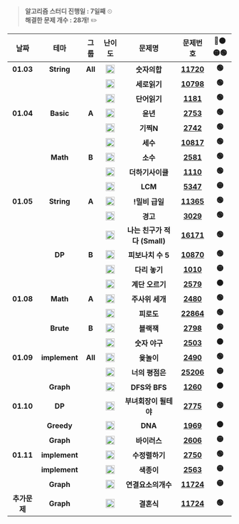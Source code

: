 > **알고리즘 스터디 진행일 : 7일째** ⏲
> </br>
> **해결한 문제 개수 : 28개!** ✏️

|  **날짜** |    **테마**   | **그룹** |                                         **난이도**                                        |          **문제명**          |                    **문제번호**                    | **🔴🟠🟡🟢** |
|:---------:|:-------------:|:--------:|:-----------------------------------------------------------------------------------------:|:----------------------------:|:--------------------------------------------------:|:--------:|
| **01.03** |   **String**  |  **All** | **<img   height="20px" width="20px"   src="https://static.solved.ac/tier_small/1.svg"/>** |         **숫자의합**         | **[11720](https://www.acmicpc.net/problem/11720)** |   **🟢**  |
|     　    |       　      |    　    | **<img   height="20px" width="20px"   src="https://static.solved.ac/tier_small/1.svg"/>** |         **세로읽기**         | **[10798](https://www.acmicpc.net/problem/10798)** |   **🟢**  |
|     　    |       　      |    　    | **<img   height="20px" width="20px"   src="https://static.solved.ac/tier_small/6.svg"/>** |         **단어읽기**         |  **[1181](https://www.acmicpc.net/problem/1181)**  |   **🟢**  |
| **01.04** |   **Basic**   |   **A**  | **<img   height="20px" width="20px"   src="https://static.solved.ac/tier_small/1.svg"/>** |           **윤년**           |  **[2753](https://www.acmicpc.net/problem/2753)**  |   **🟢**  |
|     　    |       　      |    　    | **<img   height="20px" width="20px"   src="https://static.solved.ac/tier_small/2.svg"/>** |           **기찍N**          |  **[2742](https://www.acmicpc.net/problem/2742)**  |   **🟢**  |
|     　    |       　      |    　    | **<img   height="20px" width="20px"   src="https://static.solved.ac/tier_small/3.svg"/>** |           **세수**           | **[10817](https://www.acmicpc.net/problem/10817)** |   **🟢**  |
|     　    |    **Math**   |   **B**  | **<img   height="20px" width="20px"   src="https://static.solved.ac/tier_small/4.svg"/>** |           **소수**           |  **[2581](https://www.acmicpc.net/problem/2581)**  |   **🟢**  |
|     　    |       　      |    　    | **<img   height="20px" width="20px"   src="https://static.solved.ac/tier_small/5.svg"/>** |       **더하기사이클**       |  **[1110](https://www.acmicpc.net/problem/1110)**  |   **🟢**  |
|     　    |       　      |    　    | **<img   height="20px" width="20px"   src="https://static.solved.ac/tier_small/6.svg"/>** |            **LCM**           |  **[5347](https://www.acmicpc.net/problem/5347)**  |   **🟡**  |
| **01.05** |   **String**  |   **A**  | **<img   height="20px" width="20px"   src="https://static.solved.ac/tier_small/2.svg"/>** |        **!밀비 급일**        | **[11365](https://www.acmicpc.net/problem/11365)** |   **🟢**  |
|     　    |       　      |    　    | **<img   height="20px" width="20px"   src="https://static.solved.ac/tier_small/3.svg"/>** |           **경고**           |  **[3029](https://www.acmicpc.net/problem/3029)**  |   **🟢**  |
|     　    |       　      |    　    | **<img   height="20px" width="20px"   src="https://static.solved.ac/tier_small/5.svg"/>** | **나는 친구가 적다 (Small)** | **[16171](https://www.acmicpc.net/problem/16171)** |   **🟢**  |
|     　    |     **DP**    |   **B**  | **<img   height="20px" width="20px"   src="https://static.solved.ac/tier_small/4.svg"/>** |       **피보나치 수 5**      | **[10870](https://www.acmicpc.net/problem/10870)** |   **🟢**  |
|     　    |       　      |    　    | **<img   height="20px" width="20px"   src="https://static.solved.ac/tier_small/6.svg"/>** |         **다리 놓기**        |  **[1010](https://www.acmicpc.net/problem/1010)**  |   **🟡**  |
|     　    |       　      |    　    | **<img   height="20px" width="20px"   src="https://static.solved.ac/tier_small/8.svg"/>** |        **계단 오르기**       |  **[2579](https://www.acmicpc.net/problem/2579)**  |   **🟠**  |
| **01.08** |    **Math**   |   **A**  | **<img   height="20px" width="20px"   src="https://static.solved.ac/tier_small/2.svg"/>** |        **주사위 세개**       |  **[2480](https://www.acmicpc.net/problem/2480)**  |   **🟢**  |
|     　    |       　      |    　    | **<img   height="20px" width="20px"   src="https://static.solved.ac/tier_small/4.svg"/>** |          **피로도**          | **[22864](https://www.acmicpc.net/problem/22864)** |   **🟢**  |
|     　    |   **Brute**   |   **B**  | **<img   height="20px" width="20px"   src="https://static.solved.ac/tier_small/4.svg"/>** |          **블랙잭**          |  **[2798](https://www.acmicpc.net/problem/2798)**  |   **🟢**  |
|     　    |       　      |    　    | **<img   height="20px" width="20px"   src="https://static.solved.ac/tier_small/8.svg"/>** |         **숫자 야구**        |  **[2503](https://www.acmicpc.net/problem/2503)**  |   **🟠**  |
| **01.09** | **implement** |  **All** | **<img   height="20px" width="20px"   src="https://static.solved.ac/tier_small/3.svg"/>** |          **윷놀이**          |  **[2490](https://www.acmicpc.net/problem/2490)**  |   **🟢**  |
|     　    |       　      |    　    | **<img   height="20px" width="20px"   src="https://static.solved.ac/tier_small/6.svg"/>** |        **너의 평점은**       | **[25206](https://www.acmicpc.net/problem/25206)** |   **🟡**  |
|     　    |   **Graph**   |    　    | **<img   height="20px" width="20px"   src="https://static.solved.ac/tier_small/9.svg"/>** |         **DFS와 BFS**        |  **[1260](https://www.acmicpc.net/problem/1260)**  |   **🟠**  |
| **01.10** |     **DP**    |    　    | **<img   height="20px" width="20px"   src="https://static.solved.ac/tier_small/5.svg"/>** |     **부녀회장이 될테야**    |  **[2775](https://www.acmicpc.net/problem/2775)**  |   **🟢**  |
|     　    |   **Greedy**  |    　    | **<img   height="20px" width="20px"   src="https://static.solved.ac/tier_small/7.svg"/>** |            **DNA**           |  **[1969](https://www.acmicpc.net/problem/1969)**  |   **🟠**  |
|     　    |   **Graph**   |    　    | **<img   height="20px" width="20px"   src="https://static.solved.ac/tier_small/8.svg"/>** |         **바이러스**         |  **[2606](https://www.acmicpc.net/problem/2606)**  |   **🟡**  |
| **01.11** | **implement** |    　    | **<img   height="20px" width="20px"   src="https://static.solved.ac/tier_small/4.svg"/>** |        **수정렬하기**        |  **[2750](https://www.acmicpc.net/problem/2750)**  |   **🟢**  |
|     　    | **implement** |    　    | **<img   height="20px" width="20px"   src="https://static.solved.ac/tier_small/6.svg"/>** |          **색종이**          |  **[2563](https://www.acmicpc.net/problem/2563)**  |   **🟡**  |
|     　    |   **Graph**   |    　    | **<img   height="20px" width="20px"   src="https://static.solved.ac/tier_small/9.svg"/>** |      **연결요소의개수**      | **[11724](https://www.acmicpc.net/problem/11724)** |   **🟡**  |
|**추가문제** |   **Graph**   |    　    | **<img   height="20px" width="20px"   src="https://static.solved.ac/tier_small/9.svg"/>** |      **결혼식**      | **[11724](https://www.acmicpc.net/problem/11724)** |   **🟢**  |
